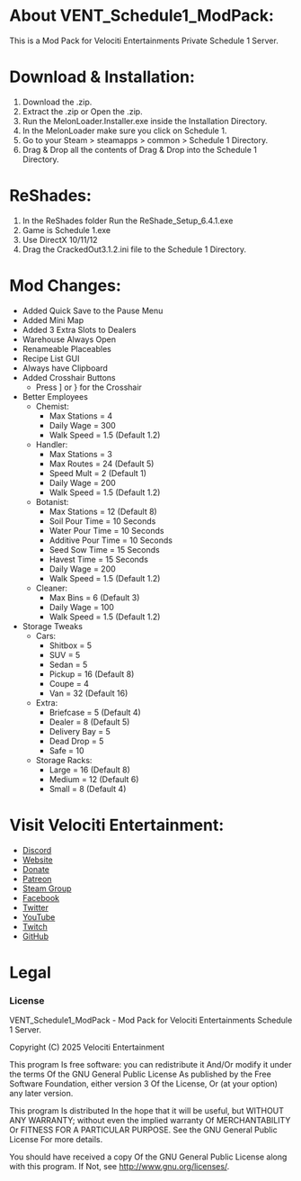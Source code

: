 # About VENT_Schedule1_ModPack:
This is a Mod Pack for Velociti Entertainments Private Schedule 1 Server.

# Download & Installation:
1) Download the .zip.
2) Extract the .zip or Open the .zip.
3) Run the MelonLoader.Installer.exe inside the Installation Directory.
4) In the MelonLoader make sure you click on Schedule 1.
5) Go to your Steam > steamapps > common > Schedule 1 Directory.
6) Drag & Drop all the contents of Drag & Drop into the Schedule 1 Directory.

# ReShades:
1) In the ReShades folder Run the ReShade_Setup_6.4.1.exe
2) Game is Schedule 1.exe
3) Use DirectX 10/11/12
4) Drag the CrackedOut3.1.2.ini file to the Schedule 1 Directory.

# Mod Changes:
- Added Quick Save to the Pause Menu
- Added Mini Map
- Added 3 Extra Slots to Dealers
- Warehouse Always Open
- Renameable Placeables
- Recipe List GUI
- Always have Clipboard
- Added Crosshair Buttons
  - Press ] or } for the Crosshair
- Better Employees
  - Chemist:
    - Max Stations = 4
	- Daily Wage = 300
	- Walk Speed = 1.5 (Default 1.2)
  - Handler:
    - Max Stations = 3
	- Max Routes = 24 (Default 5)
	- Speed Mult = 2 (Default 1)
	- Daily Wage = 200
	- Walk Speed = 1.5 (Default 1.2)
  - Botanist:
    - Max Stations = 12 (Default 8)
	- Soil Pour Time = 10 Seconds
	- Water Pour Time = 10 Seconds
	- Additive Pour Time = 10 Seconds
	- Seed Sow Time = 15 Seconds
	- Havest Time = 15 Seconds
	- Daily Wage = 200
	- Walk Speed = 1.5 (Default 1.2)
  - Cleaner:
    - Max Bins = 6 (Default 3)
	- Daily Wage = 100
	- Walk Speed = 1.5 (Default 1.2)
- Storage Tweaks
  - Cars:
    - Shitbox = 5
	- SUV = 5
	- Sedan = 5
	- Pickup = 16 (Default 8)
	- Coupe = 4
	- Van = 32 (Default 16)
  - Extra:
    - Briefcase = 5 (Default 4)
	- Dealer = 8 (Default 5)
	- Delivery Bay = 5
	- Dead Drop = 5
	- Safe = 10
  - Storage Racks:
    - Large = 16 (Default 8)
	- Medium = 12 (Default 6)
	- Small = 8 (Default 4)

# Visit Velociti Entertainment:
* [Discord]( https://discord.velocitientertainment.com )
* [Website]( https://www.velocitientertainment.com )
* [Donate]( https://velocitientertainment.weebly.com/donations.html )
* [Patreon]( https://www.patreon.com/VelocitiEntertainment?fan_landing=true )
* [Steam Group]( https://steamcommunity.com/groups/velocitientertainment )
* [Facebook]( https://facebook.com/VelocitiEntertainment )
* [Twitter]( https://twitter.com/VelocitiEnt )
* [YouTube]( https://youtube.com/user/HumanTree92 )
* [Twitch]( https://twitch.tv/humantree92 )
* [GitHub]( https://github.com/HumanTree92 )

# Legal
### License
VENT_Schedule1_ModPack - Mod Pack for Velociti Entertainments Schedule 1 Server.

Copyright (C) 2025 Velociti Entertainment

This program Is free software: you can redistribute it And/Or modify it under the terms Of the GNU General Public License As published by the Free Software Foundation, either version 3 Of the License, Or (at your option) any later version.

This program Is distributed In the hope that it will be useful, but WITHOUT ANY WARRANTY; without even the implied warranty Of MERCHANTABILITY Or FITNESS FOR A PARTICULAR PURPOSE. See the GNU General Public License For more details.

You should have received a copy Of the GNU General Public License along with this program. If Not, see http://www.gnu.org/licenses/.
